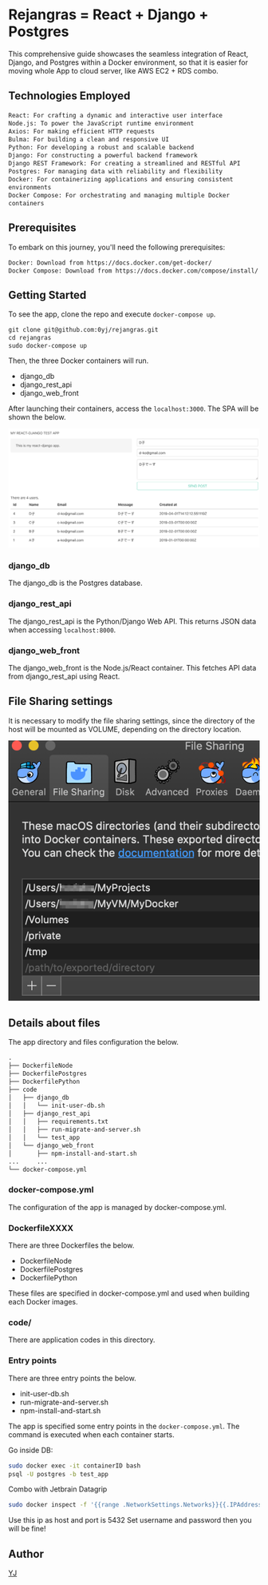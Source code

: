 # Rejangras = React + Django + Postgres

This comprehensive guide showcases the seamless integration of React, Django, and Postgres within a Docker environment, so that it is easier for moving whole App to cloud server, like AWS EC2 + RDS combo.

## Technologies Employed

    React: For crafting a dynamic and interactive user interface
    Node.js: To power the JavaScript runtime environment
    Axios: For making efficient HTTP requests
    Bulma: For building a clean and responsive UI
    Python: For developing a robust and scalable backend
    Django: For constructing a powerful backend framework
    Django REST Framework: For creating a streamlined and RESTful API
    Postgres: For managing data with reliability and flexibility
    Docker: For containerizing applications and ensuring consistent environments
    Docker Compose: For orchestrating and managing multiple Docker containers

## Prerequisites

To embark on this journey, you'll need the following prerequisites:

    Docker: Download from https://docs.docker.com/get-docker/
    Docker Compose: Download from https://docs.docker.com/compose/install/


## Getting Started

To see the app, clone the repo and execute `docker-compose up`.

```
git clone git@github.com:0yj/rejangras.git
cd rejangras
sudo docker-compose up
```

Then, the three Docker containers will run.

- django_db
- django_rest_api
- django_web_front

After launching their containers, access the `localhost:3000`. The SPA will be shown the below.

![sample_image](img/sample_image.png)

### django_db

The django_db is the Postgres database.

### django_rest_api

The django_rest_api is the Python/Django Web API. This returns JSON data when accessing `localhost:8000`.

### django_web_front

The django_web_front is the Node.js/React container. This fetches API data from django_rest_api using React.

## File Sharing settings

It is necessary to modify the file sharing settings, since the directory of the host will be mounted as VOLUME, depending on the directory location.

![sample_image](img/docker_settings.png)

## Details about files

The app directory and files configuration the below.

```
.
├── DockerfileNode
├── DockerfilePostgres
├── DockerfilePython
├── code
│   ├── django_db
│   │   └── init-user-db.sh
│   ├── django_rest_api
│   │   ├── requirements.txt
│   │   ├── run-migrate-and-server.sh
│   │   └── test_app
│   └── django_web_front
│       ├── npm-install-and-start.sh
...     ...
└── docker-compose.yml
```

### docker-compose.yml

The configuration of the app is managed by docker-compose.yml.

### DockerfileXXXX

There are three Dockerfiles the below.

- DockerfileNode
- DockerfilePostgres
- DockerfilePython

These files are specified in docker-compose.yml and used when building each Docker images.

### code/

There are application codes in this directory.

### Entry points

There are three entry points the below.

- init-user-db.sh
- run-migrate-and-server.sh
- npm-install-and-start.sh

The app is specified some entry points in the `docker-compose.yml`. The command is executed when each container starts.

Go inside DB:
```bash
sudo docker exec -it containerID bash
psql -U postgres -b test_app
```
Combo with Jetbrain Datagrip
```bash
sudo docker inspect -f '{{range .NetworkSettings.Networks}}{{.IPAddress}}{{end}}' django_db
```
Use this ip as host and port is 5432
Set username and password then you will be fine! 
## Author

[YJ](https://github.com/0YJ)
